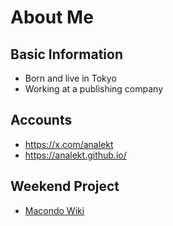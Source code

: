# About Me

## Basic Information
- Born and live in Tokyo
- Working at a publishing company

## Accounts
- https://x.com/analekt
- https://analekt.github.io/

## Weekend Project
- [Macondo Wiki](https://macondowiki.notion.site/)
